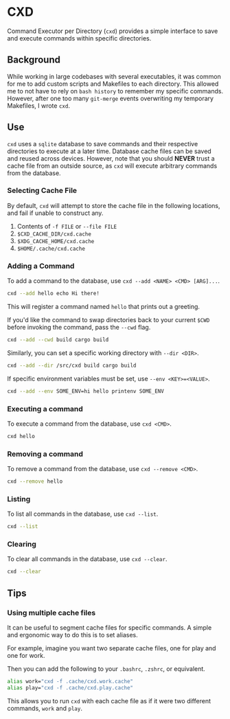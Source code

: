 # CXD
Command Executor per Directory (`cxd`) provides a simple interface to save and execute
commands within specific directories. 

## Background
While working in large codebases with several executables, it was common for me to add
custom scripts and Makefiles to each directory. This allowed me to not have to rely on
`bash history` to remember my specific commands. However, after one too many `git-merge`
events overwriting my temporary Makefiles, I wrote `cxd`.

## Use
`cxd` uses a `sqlite` database to save commands and their respective directories to execute
at a later time. Database cache files can be saved and reused across devices. However,
note that you should **NEVER** trust a cache file from an outside source, as `cxd`
will execute arbitrary commands from the database.

### Selecting Cache File
By default, `cxd` will attempt to store the cache file in the following locations, and 
fail if unable to construct any.

1. Contents of `-f FILE` or `--file FILE`
1. `$CXD_CACHE_DIR/cxd.cache`
1. `$XDG_CACHE_HOME/cxd.cache`
1. `$HOME/.cache/cxd.cache`

### Adding a Command
To add a command to the database, use `cxd --add <NAME> <CMD> [ARG]...`. 

```sh
cxd --add hello echo Hi there!
```

This will register a command named `hello` that prints out a greeting.

If you'd like the command to swap directories back to your current `$CWD` before invoking 
the command, pass the `--cwd` flag.

```sh
cxd --add --cwd build cargo build
```

Similarly, you can set a specific working directory with `--dir <DIR>`.

```sh
cxd --add --dir /src/cxd build cargo build
```

If specific environment variables must be set, use `--env <KEY>=<VALUE>`.

```sh
cxd --add --env SOME_ENV=hi hello printenv SOME_ENV
```

### Executing a command
To execute a command from the database, use `cxd <CMD>`. 

```sh
cxd hello
```

### Removing a command
To remove a command from the database, use `cxd --remove <CMD>`.

```sh
cxd --remove hello
```

### Listing
To list all commands in the database, use `cxd --list`.

```sh
cxd --list
```

### Clearing
To clear all commands in the database, use `cxd --clear`.

```sh
cxd --clear
```

## Tips
### Using multiple cache files
It can be useful to segment cache files for specific commands. 
A simple and ergonomic way to do this is to set aliases.

For example, imagine you want two separate cache files, one for play and one for work.

Then you can add the following to your `.bashrc`, `.zshrc`, or equivalent.
```sh
alias work="cxd -f .cache/cxd.work.cache"
alias play="cxd -f .cache/cxd.play.cache"
```

This allows you to run `cxd` with each cache file as if it were two different commands, `work` and `play`.
